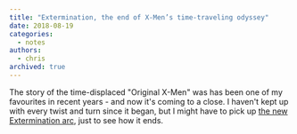 ```yaml
---
title: "Extermination, the end of X-Men’s time-traveling odyssey"
date: 2018-08-19
categories:
  - notes
authors:
  - chris
archived: true
---
```


The story of the time-displaced "Original X-Men" was has been one of my favourites in recent years - and now it's coming to a close. I haven't kept up with every twist and turn since it began, but I might have to pick up [the new Extermination arc](https://www.polygon.com/comics/2018/8/16/17693312/x-men-extermination-marvel-series-cable), just to see how it ends.
